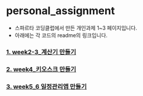 # personal_assignment
  - 스파르타 코딩클럽에서 만든 개인과제 1~3 페이지입니다.
  - 아래에는 각 코드의 readme의 링크입니다.

### [1. week2-3_계산기 만들기](https://github.com/juyangjin/personal_assignment/blob/main/week2-3_Calculator/README.md)

### [2. week4_키오스크 만들기](https://github.com/juyangjin/personal_assignment/blob/main/week4_Kiosk/README.md)

### [3. week5_6 일정관리앱 만들기](https://github.com/juyangjin/personal_assignment/blob/main/week5_6_Planner/readme.md)

